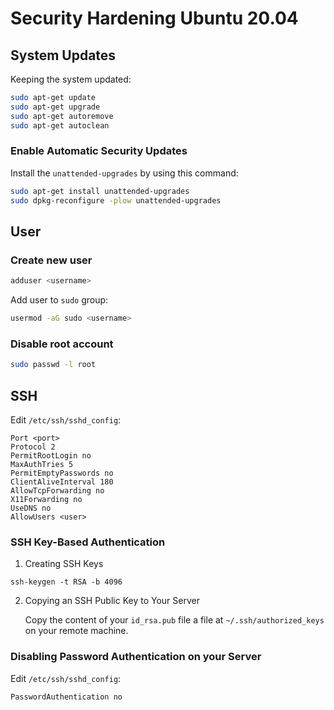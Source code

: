 # Security Hardening Ubuntu 20.04

## System Updates
Keeping the system updated:
```sh
sudo apt-get update
sudo apt-get upgrade
sudo apt-get autoremove
sudo apt-get autoclean
```

### Enable Automatic Security Updates
Install the `unattended-upgrades` by using this command:
```sh
sudo apt-get install unattended-upgrades
sudo dpkg-reconfigure -plow unattended-upgrades
```

## User

### Create new user
```sh
adduser <username>
```

Add user to `sudo` group:
```sh
usermod -aG sudo <username>
```

### Disable root account
```sh
sudo passwd -l root
```

## SSH
Edit `/etc/ssh/sshd_config`:
```
Port <port>
Protocol 2
PermitRootLogin no
MaxAuthTries 5
PermitEmptyPasswords no
ClientAliveInterval 180
AllowTcpForwarding no
X11Forwarding no
UseDNS no
AllowUsers <user>
```

### SSH Key-Based Authentication
1. Creating SSH Keys
```ssh
ssh-keygen -t RSA -b 4096
```

2. Copying an SSH Public Key to Your Server

	Copy the content of your `id_rsa.pub` file a file at `~/.ssh/authorized_keys` on your remote machine.

### Disabling Password Authentication on your Server
Edit `/etc/ssh/sshd_config`:
```
PasswordAuthentication no
```
